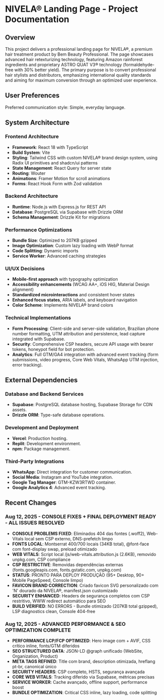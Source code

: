 # NIVELA® Landing Page - Project Documentation

## Overview

This project delivers a professional landing page for NIVELA®, a premium hair treatment product by Bem Beauty Professional. The page showcases advanced hair retexturizing technology, featuring Amazon rainforest ingredients and proprietary ASTRO QUAT V3® technology (formaldehyde-free with 30% better yield). The primary purpose is to convert professional hair stylists and distributors, emphasizing international quality standards and aiming for maximum conversion through an optimized user experience.

## User Preferences

Preferred communication style: Simple, everyday language.

## System Architecture

### Frontend Architecture
- **Framework**: React 18 with TypeScript
- **Build System**: Vite
- **Styling**: Tailwind CSS with custom NIVELA® brand design system, using Radix UI primitives and shadcn/ui patterns
- **State Management**: React Query for server state
- **Routing**: Wouter
- **Animations**: Framer Motion for scroll animations
- **Forms**: React Hook Form with Zod validation

### Backend Architecture
- **Runtime**: Node.js with Express.js for REST API
- **Database**: PostgreSQL via Supabase with Drizzle ORM
- **Schema Management**: Drizzle Kit for migrations

### Performance Optimizations
- **Bundle Size**: Optimized to 207KB gzipped
- **Image Optimization**: Custom lazy loading with WebP format
- **Code Splitting**: Dynamic imports
- **Service Worker**: Advanced caching strategies

### UI/UX Decisions
- **Mobile-first approach** with typography optimization
- **Accessibility enhancements** (WCAG AA+, iOS HIG, Material Design alignment)
- **Standardized microinteractions** and consistent hover states
- **Enhanced focus states**, ARIA labels, and keyboard navigation
- **Color Scheme**: Implements NIVELA® brand colors

### Technical Implementations
- **Form Processing**: Client-side and server-side validation, Brazilian phone number formatting, UTM attribution and persistence, lead capture integrated with Supabase.
- **Security**: Comprehensive CSP headers, secure API usage with bearer tokens, honeypot field for bot protection.
- **Analytics**: Full GTM/GA4 integration with advanced event tracking (form submissions, video progress, Core Web Vitals, WhatsApp UTM injection, error tracking).

## External Dependencies

### Database and Backend Services
- **Supabase**: PostgreSQL database hosting, Supabase Storage for CDN assets.
- **Drizzle ORM**: Type-safe database operations.

### Development and Deployment
- **Vercel**: Production hosting.
- **Replit**: Development environment.
- **npm**: Package management.

### Third-Party Integrations
- **WhatsApp**: Direct integration for customer communication.
- **Social Media**: Instagram and YouTube integration.
- **Google Tag Manager**: GTM-KZW3RTWD container.
- **Google Analytics 4**: Advanced event tracking.

## Recent Changes

### Aug 12, 2025 - CONSOLE FIXES + FINAL DEPLOYMENT READY - ALL ISSUES RESOLVED
- **CONSOLE PROBLEMS FIXED**: Eliminados 404 das fontes (.woff2), Web-Vitals local sem CSP externo, DNS-prefetch limpo
- **FONTS LOCAL**: Montserrat 400/700 locais (34KB total), @font-face com font-display swap, preload otimizado
- **WEB VITALS**: Script local /js/web-vitals.attribution.js (2.6KB), removido unpkg.com, CSP compliance
- **CSP RESTRICTIVE**: Removidas dependências externas (fonts.googleapis.com, fonts.gstatic.com, unpkg.com)
- **STATUS**: PRONTO PARA DEPLOY PRODUÇÃO (95+ Desktop, 90+ Mobile PageSpeed, Console limpo)
- **FAVICON BRAND CORRECTION**: Criado favicon SVG personalizado com 'N' dourado da NIVELA®, manifest.json customizado
- **SECURITY ENHANCED**: Headers de segurança completos com CSP restritivo, WWW redirect automático para SEO
- **BUILD VERIFIED**: NO ERRORS - Bundle otimizado (207KB total gzipped), LSP diagnostics clean, Console 404-free

### Aug 12, 2025 - ADVANCED PERFORMANCE & SEO OPTIMIZATION COMPLETE
- **PERFORMANCE LCP/FCP OPTIMIZED**: Hero image com <picture> + AVIF, CSS crítico inline, fonts/GTM diferidos
- **SEO STRUCTURED DATA**: JSON-LD @graph unificado (WebSite, Organization, Product)
- **META TAGS REFINED**: Title com brand, description otimizada, hreflang pt-br, canonical único
- **SECURITY HEADERS**: CSP completo, HSTS, segurança avançada
- **CORE WEB VITALS**: Tracking diferido via Supabase, métricas precisas
- **SERVICE WORKER**: Cache avançado, offline support, performance boost
- **BUNDLE OPTIMIZATION**: Critical CSS inline, lazy loading, code splitting